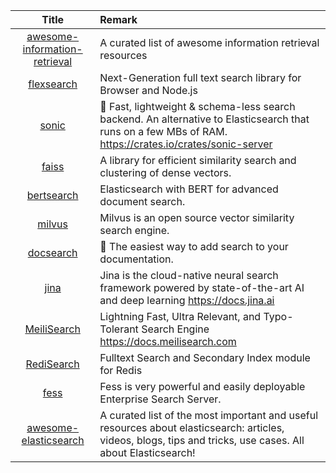 | Title | Remark |
| :----: | :---- |
|[awesome-information-retrieval](https://github.com/harpribot/awesome-information-retrieval)|A curated list of awesome information retrieval resources|
|[flexsearch](https://github.com/nextapps-de/flexsearch)|Next-Generation full text search library for Browser and Node.js|
|[sonic](https://github.com/valeriansaliou/sonic)|🦔 Fast, lightweight & schema-less search backend. An alternative to Elasticsearch that runs on a few MBs of RAM. https://crates.io/crates/sonic-server|
|[faiss](https://github.com/facebookresearch/faiss)|A library for efficient similarity search and clustering of dense vectors.|
|[bertsearch](https://github.com/Hironsan/bertsearch)|Elasticsearch with BERT for advanced document search.|
|[milvus](https://github.com/milvus-io/milvus)|Milvus is an open source vector similarity search engine. |
|[docsearch](https://github.com/algolia/docsearch)|📘 The easiest way to add search to your documentation.|
|[jina](https://github.com/jina-ai/jina)|Jina is the cloud-native neural search framework powered by state-of-the-art AI and deep learning https://docs.jina.ai|
|[MeiliSearch](https://github.com/meilisearch/MeiliSearch)|Lightning Fast, Ultra Relevant, and Typo-Tolerant Search Engine https://docs.meilisearch.com|
|[RediSearch](https://github.com/RediSearch/RediSearch/)|Fulltext Search and Secondary Index module for Redis|
|[fess](https://github.com/codelibs/fess)|Fess is very powerful and easily deployable Enterprise Search Server.|
|[awesome-elasticsearch](https://github.com/dzharii/awesome-elasticsearch)|A curated list of the most important and useful resources about elasticsearch: articles, videos, blogs, tips and tricks, use cases. All about Elasticsearch!|